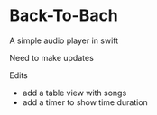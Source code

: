 # Back-To-Bach
A simple audio player in swift

Need to make updates

Edits
- add a table view with songs
- add a timer to show time duration


